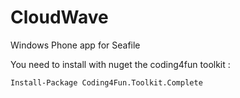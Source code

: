 # CloudWave
Windows Phone app for Seafile

You need to install with nuget the coding4fun toolkit :

<code>Install-Package Coding4Fun.Toolkit.Complete</code>
